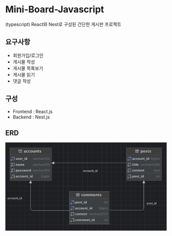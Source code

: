# Mini-Board-Javascript
(typescript) React와 Nest로 구성된 간단한 게시판 프로젝트

## 요구사항 
- 회원가입/로그인
- 게시물 작성
- 게시물 목록보기
- 게시물 읽기
- 댓글 작성

## 구성
- Frontend : React.js
- Backend : Nest.js

## ERD 
<img src="./mini-board-erd.png">

